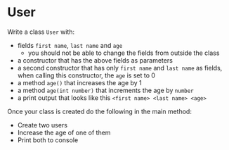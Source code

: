 # User

Write a class `User` with:
- fields `first name`, `last name` and `age`
  - you should not be able to change the fields from outside the class
- a constructor that has the above fields as parameters
- a second constructor that has only `first name` and `last name` as fields,
    when calling this constructor, the `age` is set to 0
- a method `age()` that increases the age by 1
- a method `age(int number)` that increments the age by `number`
- a print output that looks like this `<first name> <last name> <age>`

Once your class is created do the following in the main method:
- Create two users
- Increase the age of one of them
- Print both to console
